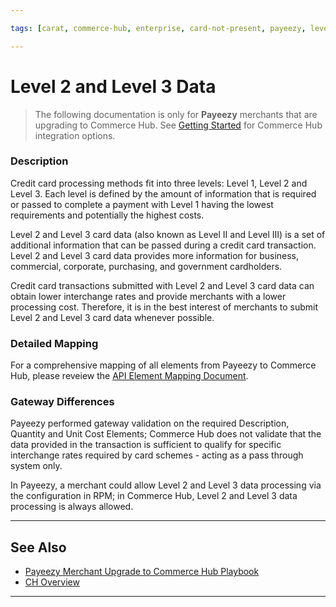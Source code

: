 ```yaml
---

tags: [carat, commerce-hub, enterprise, card-not-present, payeezy, level-2, level-3]

---
```


# Level 2 and Level 3 Data

<!-- theme: danger -->
>  The following documentation is only for **Payeezy** merchants that are upgrading to Commerce Hub. See [Getting Started](?path=docs/Getting-Started/Getting-Started-General.md) for Commerce Hub integration options.

### Description

Credit card processing methods fit into three levels: Level 1, Level 2 and Level 3. Each level is defined by the amount of information that is required or passed to complete a payment with Level 1 having the lowest requirements and potentially the highest costs.

Level 2 and Level 3 card data (also known as Level II and Level III) is a set of additional information that can be passed during a credit card transaction. Level 2 and Level 3 card data provides more information for business, commercial, corporate, purchasing, and government cardholders.

Credit card transactions submitted with Level 2 and Level 3 card data can obtain lower interchange rates and provide merchants with a lower processing cost. Therefore, it is in the best interest of merchants to submit Level 2 and Level 3 card data whenever possible.

### Detailed Mapping
For a comprehensive mapping of all elements from Payeezy to Commerce Hub, please reveiew the [API Element Mapping Document](?path=docs/Resources/Guides/Payeezy/Payeezy-UpgradetoCH-TechnicalAPI.md).

### Gateway Differences

Payeezy performed gateway validation on the required Description, Quantity and Unit Cost Elements; Commerce Hub does not validate that the data provided in the transaction is sufficient to qualify for specific interchange rates required by card schemes - acting as a pass through system only.

In Payeezy, a merchant could allow Level 2 and Level 3 data processing via the configuration in RPM; in Commerce Hub, Level 2 and Level 3 data processing is always allowed.

---

## See Also

- [Payeezy Merchant Upgrade to Commerce Hub Playbook](?path=docs/Resources/Guides/Payeezy/PayeezyUpgradetoCHGuideLandingPage.md)
- [CH Overview](?path=docs/Getting-Started/Getting-Started-General.md)



---
